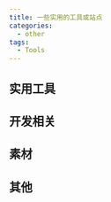 ```yaml
---
title: 一些实用的工具或站点
categories:
  - other
tags:
  - Tools
---
```


## 实用工具

<Tool-CardsLayout>
  <template slot= 'toolList'>
    <Tool-Card title="TinyPng(在线压缩图片)" descripte='在线压缩图片，最大支持5M' :icon="`tool-icon/20220214162451.png`" url='https://tinypng.com'/>
    <Tool-Card title="aconvert" descripte='免费文件格式转换，支持PDF,文档,视频等'  url='https://www.aconvert.com/'/>
    <Tool-Card title="RemoveBg" descripte='免费智能抠图，去除背景，非常好用' icon="tool-icon/20220215152746.png"  url='https://www.remove.bg/'/>
     <Tool-Card title="photopea" descripte='在线PS工具' icon="tool-icon/20220215162656.png"  url='https://www.photopea.com/'/>
  </template>
</Tool-CardsLayout>

## 开发相关

<Tool-CardsLayout>
  <template slot= 'toolList'>
     <Tool-Card title="favicon" descripte='在线png格式转换favicon图标' icon="tool-icon/20220215161408.png" url=' https://tool.lu/favicon/'/>
    <Tool-Card title="bgremover" descripte='智能抠图，去除背景' icon="tool-icon/20220215161540.png" url='https://www.aigei.com/bgremover'/>
  </template>
</Tool-CardsLayout>

## 素材

<Tool-CardsLayout>
  <template slot= 'toolList'>
     <Tool-Card title="Wallpaper" descripte='各种微软壁纸免费下载' icon="tool-icon/20220215153154.png" url='https://wallpaperhub.app/ '/>
    <Tool-Card title="skypixel 天空之城" descripte='聚集了全球航拍爱好者、及专业摄像师们的平台' icon="tool-icon/20220215153509.png" url='https://www.skypixel.com/'/>
    <Tool-Card title="wallpaper abyss 壁纸深渊" descripte='好看的壁纸' icon="tool-icon/20220215164743.png" url='https://wall.alphacoders.com/'/>
    <Tool-Card title="film-grab" descripte='高清电影截图' url='  https://film-grab.com/'/>
  </template>
</Tool-CardsLayout>

## 其他

<Tool-CardsLayout>
  <template slot= 'toolList'>
     <Tool-Card title="时光邮局" descripte='光阴似箭，给未来的自己写封信吧~' :icon="`tool-icon/20220215151201.png`" url='https://www.hi2future.com/'/>
    <Tool-Card title="老照片修复馆" descripte='修复老照片' icon="tool-icon/20220215154234.png" url='https://huggingface.co/spaces/akhaliq/GFPGAN'/>
  </template>
</Tool-CardsLayout>
